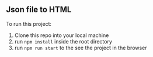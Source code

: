 ## Json file to HTML

To run this project:

1. Clone this repo into your local machine
2. run `npm install` inside the root directory
3. run `npm run start` to the see the project in the browser
